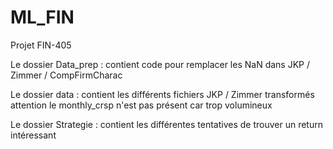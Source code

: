 # ML_FIN
Projet FIN-405

Le dossier Data_prep : contient  code pour remplacer les NaN dans JKP / Zimmer / CompFirmCharac 

Le dossier data : contient  les différents fichiers JKP / Zimmer transformés attention le monthly_crsp n'est pas présent car trop volumineux 

Le dossier Strategie : contient les différentes tentatives de trouver un return intéressant 
